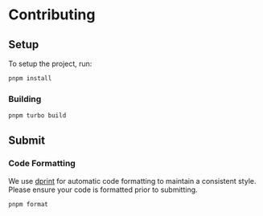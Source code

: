 # Contributing

## Setup

To setup the project, run:

```sh
pnpm install
```

### Building

```sh
pnpm turbo build
```

## Submit

### Code Formatting

We use [dprint](https://dprint.dev/install/) for automatic code formatting to maintain a consistent style.
Please ensure your code is formatted prior to submitting.

```sh
pnpm format
```
